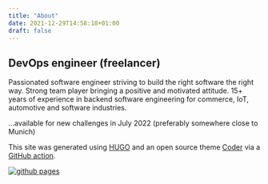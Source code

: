 ```yaml
---
title: "About"
date: 2021-12-29T14:58:18+01:00
draft: false
---
```


## DevOps engineer (freelancer)

Passionated software engineer striving to build the right software the right way. Strong team player bringing a positive and motivated attitude. 15+ years of experience in backend software engineering for commerce, IoT, automotive and software industries.

...available for new challenges in July 2022 (preferably somewhere close to Munich)


This site was generated using [HUGO](https://gohugo.io) and an open source theme [Coder](https://github.com/luizdepra/hugo-coder/) via a [GitHub action](https://github.com/konstantinwirz/konstantinwirz.github.io/actions).

[![github pages](https://github.com/konstantinwirz/konstantinwirz.github.io/actions/workflows/gh-pages.yaml/badge.svg)](https://github.com/konstantinwirz/konstantinwirz.github.io/actions/workflows/gh-pages.yaml)
